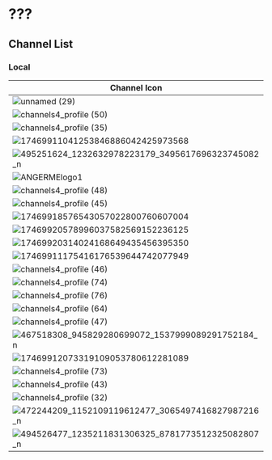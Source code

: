 # ???
## Channel List
### Local
Channel Icon | Channel Name
-- | --
![unnamed (29)](https://github.com/user-attachments/assets/a10706d8-b7cb-4f2f-a4a3-1af83cf78d68) | TRANS TV
![channels4_profile (50)](https://github.com/user-attachments/assets/ad02b368-7f5a-48f3-ace0-e809da722c2a) | TRANS 7
![channels4_profile (35)](https://github.com/user-attachments/assets/17055b60-db01-4772-aa33-456a7a1680fd) | Metro TV
![17469911041253846886042425973568](https://github.com/user-attachments/assets/8f77a5f0-2aeb-4fd2-9a25-c7f0cbc7e2e0) | TVOne
![495251624_1232632978223179_3495617696323745082_n](https://github.com/user-attachments/assets/f7c334b9-d194-4068-9028-189bfc4901cf) | Morning Musume
![ANGERMElogo1](https://github.com/user-attachments/assets/9887f703-e50a-4819-aa2c-c33535e6c82b) | ANGERME
![channels4_profile (48)](https://github.com/user-attachments/assets/63c9e6b6-20bf-4eef-b672-a3a473791f3c) | SCTV
![channels4_profile (45)](https://github.com/user-attachments/assets/5dcc21df-0de5-49da-97c2-887fef041ce9) | Indosiar
![17469918576543057022800760607004](https://github.com/user-attachments/assets/336151aa-be7c-47e4-9ae3-6e72062f0063) | Kompas TV
![17469920578996037582569152236125](https://github.com/user-attachments/assets/dcc751b8-2383-41ce-9d83-8dee9716e6d2) | RCTI
![17469920314024168649435456395350](https://github.com/user-attachments/assets/9dfadbd8-a563-4480-ae1b-8ce3c13b2c41) | GTV
![17469911175416176539644742077949](https://github.com/user-attachments/assets/093d584f-8e99-4db7-b493-0b911f50ae52) | ANTV
![channels4_profile (46)](https://github.com/user-attachments/assets/46eb07a6-0c68-40d9-9aed-b6e97f922303) | Jak TV
![channels4_profile (74)](https://github.com/user-attachments/assets/5149f5fd-a2b5-4bae-bf4c-ad3f61854c9e) | BTV
![channels4_profile (76)](https://github.com/user-attachments/assets/087daa06-8be6-4583-b735-4496f94d7af7) | MNCTV
![channels4_profile (64)](https://github.com/user-attachments/assets/bd73e1d9-ff21-4720-b116-93e7ba343786) | MDTV
![channels4_profile (47)](https://github.com/user-attachments/assets/6eb6a0d7-cbd3-4ef4-9883-0d7862b0451a) | rtv
![467518308_945829280699072_1537999089291752184_n](https://github.com/user-attachments/assets/8a6045fc-aafb-43d6-bc9f-29e479537098) | BEYOOOOONDS
![17469912073319109053780612281089](https://github.com/user-attachments/assets/10f9b8cb-2f8d-4c0b-91dd-fa510c6c45a3) | TVRI
![channels4_profile (73)](https://github.com/user-attachments/assets/02cab414-8c33-4ba6-9c60-a8fa3ff589e7) | Berita Satu
![channels4_profile (43)](https://github.com/user-attachments/assets/350ac60d-a048-45ef-85f6-fc2cb42e085a) | Garuda TV
![channels4_profile (32)](https://github.com/user-attachments/assets/5ea8c4af-5fb2-4a78-ae68-ff540ff8d559) | Nusantara TV
![472244209_1152109119612477_3065497416827987216_n](https://github.com/user-attachments/assets/069b15bc-b2ba-448f-8615-54ea4d1d5142) | Juice=Juice
![494526477_1235211831306325_8781773512325082807_n](https://github.com/user-attachments/assets/7ff2c2df-de47-47df-8364-f0cb3558c3bc) | Tsubaki Factory
